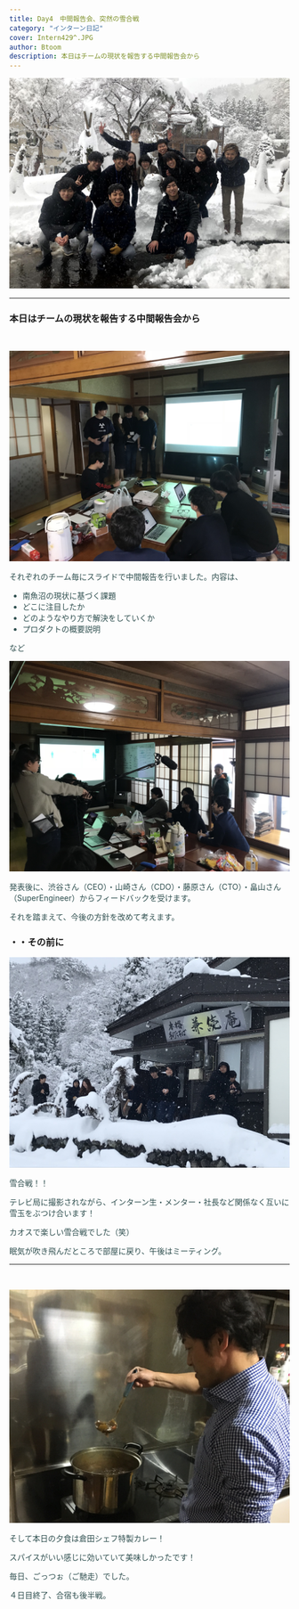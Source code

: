 ```yaml
---
title: Day4　中間報告会、突然の雪合戦
category: "インターン日記"
cover: Intern429^.JPG
author: Btoom
description: 本日はチームの現状を報告する中間報告会から
---
```


![image](./Intern429.JPG)

---

### 本日はチームの現状を報告する中間報告会から
<br />

<font color="DarkSlateGray">

![image](./Intern149.JPG)

それぞれのチーム毎にスライドで中間報告を行いました。内容は、
<br />

- 南魚沼の現状に基づく課題
- どこに注目したか
- どのようなやり方で解決をしていくか
- プロダクトの概要説明  

など
<br />

![image](./Intern150.JPG)

発表後に、渋谷さん（CEO）・山崎さん（CDO）・藤原さん（CTO）・畠山さん（SuperEngineer）からフィードバックを受けます。
<br />

それを踏まえて、今後の方針を改めて考えます。
<br />

</font>

### ・・その前に

<font color="DarkSlateGray">

![image](./Intern157.JPG)

雪合戦！！
<br />

テレビ局に撮影されながら、インターン生・メンター・社長など関係なく互いに雪玉をぶつけ合います！
<br />

カオスで楽しい雪合戦でした（笑）

眠気が吹き飛んだところで部屋に戻り、午後はミーティング。

---
<br />

![image](./Intern296.JPG)

そして本日の夕食は倉田シェフ特製カレー！

スパイスがいい感じに効いていて美味しかったです！

毎日、ごっつぉ（ご馳走）でした。

４日目終了、合宿も後半戦。

</font>
